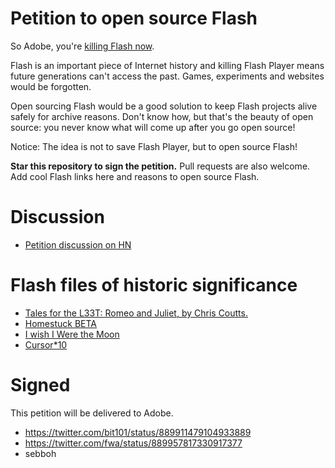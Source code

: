 # Petition to open source Flash

So Adobe, you're [killing Flash now](https://blogs.adobe.com/conversations/2017/07/adobe-flash-update.html).

Flash is an important piece of Internet history and killing Flash Player means future generations can't access the past. Games, experiments and websites would be forgotten.

Open sourcing Flash would be a good solution to keep Flash projects alive safely for archive reasons. Don't know how, but that's the beauty of open source: you never know what will come up after you go open source!

Notice: The idea is not to save Flash Player, but to open source Flash!

__Star this repository to sign the petition.__ Pull requests are also welcome. Add cool Flash links here and reasons to open source Flash.


Discussion
==========

- [Petition discussion on HN](https://news.ycombinator.com/item?id=14859740)

Flash files of historic significance
====================================

- [Tales for the L33T: Romeo and Juliet, by Chris Coutts.](http://www.albinoblacksheep.com/flash/romjul)
- [Homestuck BETA](http://www.mspaintadventures.com/?s=5)
- [I wish I Were the Moon](http://www.kongregate.com/games/danielben/i-wish-i-were-the-moon)
- [Cursor\*10](http://www.flashgamesplayer.com/online/Cursor-10.html)

Signed
======

This petition will be delivered to Adobe.
- https://twitter.com/bit101/status/889911479104933889
- https://twitter.com/fwa/status/889957817330917377
- sebboh
